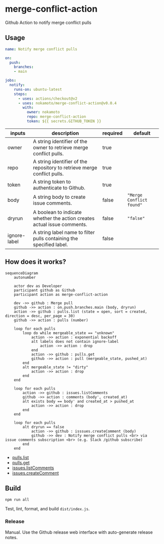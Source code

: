 # merge-conflict-action
Github Action to notify merge conflict pulls 

## Usage
```yaml
name: Notify merge conflict pulls

on:
  push:
    branches:
    - main

jobs:
  notify:
    runs-on: ubuntu-latest
    steps:
      - uses: actions/checkout@v2
      - uses: nokamoto/merge-conflict-action@v0.0.4
        with:
          owner: nokamoto
          repo: merge-conflict-action
          token: ${{ secrets.GITHUB_TOKEN }}
```

| inputs | description | required | default |
| --- | --- | --- | --- |
| owner | A string identifier of the owner to retrieve merge conflict pulls. | true | |
| repo | A string identifier of the repository to retrieve merge conflict pulls. | true | |
| token | A string token to authenticate to Github. | true | |
| body | A string body to create issue comments. | false | `"Merge Conflict found"` |
| dryrun | A boolean to indicate whether the action creates actual issue comments. | false | `"false"` |
| ignore-label | A string label name to filter pulls containing the specified label. | false | |

## How does it works?
```mermaid
sequenceDiagram
    autonumber

    actor dev as Developer
    participant github as Github
    participant action as merge-conflict-action

    dev ->> github : Merge pull
    github ->> action : on.push.branches.main (body, dryrun)
    action ->> github : pulls.list (state = open, sort = created, direction = desc, per_page = 30)
    github ->> action : pulls (number)

    loop for each pulls
        loop do while mergeable_state == "unknown"
            action ->> action : exponential backoff
            alt labels does not contain ignore-label
                action ->> action : drop
            end
            action ->> github : pulls.get
            github ->> action : pull (mergeable_state, pushed_at)
        end
        alt mergeable_state != "dirty"
            action ->> action : drop
        end
    end

    loop for each pulls
        action ->> github : issues.listComments
        github ->> action : comments (body', created_at)
        alt exists body == body' and created_at > pushed_at
            action ->> action : drop
        end
    end

    loop for each pulls
        alt dryrun == false
            action ->> github : isssues.createComment (body)
            github ->> dev : Notify merge conflict pulls <br> via issue comments subscription <br> (e.g. Slack /github subscribe)
        end
    end
```

- [pulls.list](https://docs.github.com/en/rest/reference/pulls#list-pull-requests)
- [pulls.get](https://docs.github.com/en/rest/reference/pulls#get-a-pull-request)
- [issues.listComments](https://docs.github.com/en/rest/reference/issues#list-issue-comments)
- [issues.createComment](https://docs.github.com/en/rest/reference/issues#create-an-issue-comment)

## Build

```bash
npm run all
```

Test, lint, format, and build `dist/index.js`.

### Release

Manual. Use the Github release web interface with auto-generate release notes.
